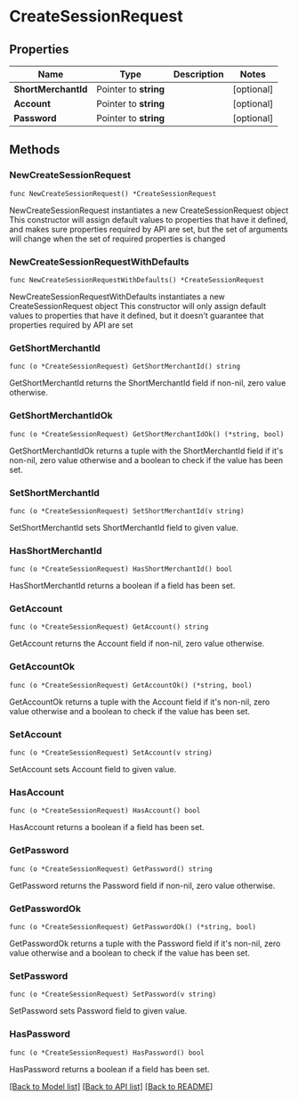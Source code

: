 # CreateSessionRequest

## Properties

Name | Type | Description | Notes
------------ | ------------- | ------------- | -------------
**ShortMerchantId** | Pointer to **string** |  | [optional] 
**Account** | Pointer to **string** |  | [optional] 
**Password** | Pointer to **string** |  | [optional] 

## Methods

### NewCreateSessionRequest

`func NewCreateSessionRequest() *CreateSessionRequest`

NewCreateSessionRequest instantiates a new CreateSessionRequest object
This constructor will assign default values to properties that have it defined,
and makes sure properties required by API are set, but the set of arguments
will change when the set of required properties is changed

### NewCreateSessionRequestWithDefaults

`func NewCreateSessionRequestWithDefaults() *CreateSessionRequest`

NewCreateSessionRequestWithDefaults instantiates a new CreateSessionRequest object
This constructor will only assign default values to properties that have it defined,
but it doesn't guarantee that properties required by API are set

### GetShortMerchantId

`func (o *CreateSessionRequest) GetShortMerchantId() string`

GetShortMerchantId returns the ShortMerchantId field if non-nil, zero value otherwise.

### GetShortMerchantIdOk

`func (o *CreateSessionRequest) GetShortMerchantIdOk() (*string, bool)`

GetShortMerchantIdOk returns a tuple with the ShortMerchantId field if it's non-nil, zero value otherwise
and a boolean to check if the value has been set.

### SetShortMerchantId

`func (o *CreateSessionRequest) SetShortMerchantId(v string)`

SetShortMerchantId sets ShortMerchantId field to given value.

### HasShortMerchantId

`func (o *CreateSessionRequest) HasShortMerchantId() bool`

HasShortMerchantId returns a boolean if a field has been set.

### GetAccount

`func (o *CreateSessionRequest) GetAccount() string`

GetAccount returns the Account field if non-nil, zero value otherwise.

### GetAccountOk

`func (o *CreateSessionRequest) GetAccountOk() (*string, bool)`

GetAccountOk returns a tuple with the Account field if it's non-nil, zero value otherwise
and a boolean to check if the value has been set.

### SetAccount

`func (o *CreateSessionRequest) SetAccount(v string)`

SetAccount sets Account field to given value.

### HasAccount

`func (o *CreateSessionRequest) HasAccount() bool`

HasAccount returns a boolean if a field has been set.

### GetPassword

`func (o *CreateSessionRequest) GetPassword() string`

GetPassword returns the Password field if non-nil, zero value otherwise.

### GetPasswordOk

`func (o *CreateSessionRequest) GetPasswordOk() (*string, bool)`

GetPasswordOk returns a tuple with the Password field if it's non-nil, zero value otherwise
and a boolean to check if the value has been set.

### SetPassword

`func (o *CreateSessionRequest) SetPassword(v string)`

SetPassword sets Password field to given value.

### HasPassword

`func (o *CreateSessionRequest) HasPassword() bool`

HasPassword returns a boolean if a field has been set.


[[Back to Model list]](../README.md#documentation-for-models) [[Back to API list]](../README.md#documentation-for-api-endpoints) [[Back to README]](../README.md)


